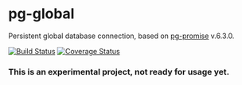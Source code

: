 pg-global
=========

Persistent global database connection, based on [pg-promise] v.6.3.0.

[![Build Status](https://travis-ci.org/vitaly-t/pg-global.svg?branch=master)](https://travis-ci.org/vitaly-t/pg-global)
[![Coverage Status](https://coveralls.io/repos/vitaly-t/pg-global/badge.svg?branch=master)](https://coveralls.io/r/vitaly-t/pg-global?branch=master)

### This is an experimental project, not ready for usage yet.

[pg-promise]:https://github.com/vitaly-t/pg-promise
